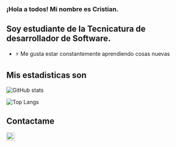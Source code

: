 ### ¡Hola a todos! Mi nombre es Cristian.

## Soy estudiante de la Tecnicatura de desarrollador de Software.

- ⚡ Me gusta estar constantemente aprendiendo cosas nuevas

## Mis estadisticas son 

![GitHub stats](https://github-readme-stats.vercel.app/api?username=csoria30&show_icons=true&theme=dracula)

![Top Langs](https://github-readme-stats.vercel.app/api/top-langs/?username=csoria30&layout=compact&show_icons=true&theme=dracula)

## Contactame
[<img align="left" alt="LinkedIn" width="22px" src="https://cdn.worldvectorlogo.com/logos/linkedin-icon-2.svg" />][linkedin]

[linkedin]: https://www.linkedin.com/in/cristian-soria-43343b214/
